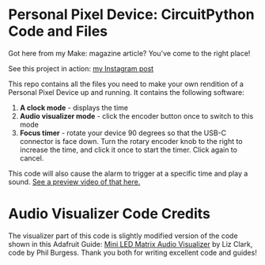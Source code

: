 # Personal Pixel Device: CircuitPython Code and Files

Got here from my Make: magazine article? You've come to the right place!

See this project in action: [my Instagram post](https://www.instagram.com/p/CxUVY0VrjZ_/?img_index=1)

This repo contains all the files you need to make your own rendition of a Personal Pixel Device up and running. It contains the following software:

1. **A clock mode** - displays the time
2. **Audio visualizer mode** - click the encoder button once to switch to this mode
3. **Focus timer** - rotate your device 90 degrees so that the USB-C connector is face down. Turn the rotary encoder knob to the right to increase the time, and click it once to start the timer. Click again to cancel.

This code will also cause the alarm to trigger at a specific time and play a sound. [See a preview video of that here.](https://www.instagram.com/p/Cx34Lp_PsEI/?img_index=1)

# Audio Visualizer Code Credits

The visualizer part of this code is slightly modified version of the code shown in this Adafruit Guide: [Mini LED Matrix Audio Visualizer](https://learn.adafruit.com/mini-led-matrix-audio-visualizer/code-the-audio-spectrum-light-show) by Liz Clark, code by Phil Burgess. Thank you both for writing excellent code and guides!